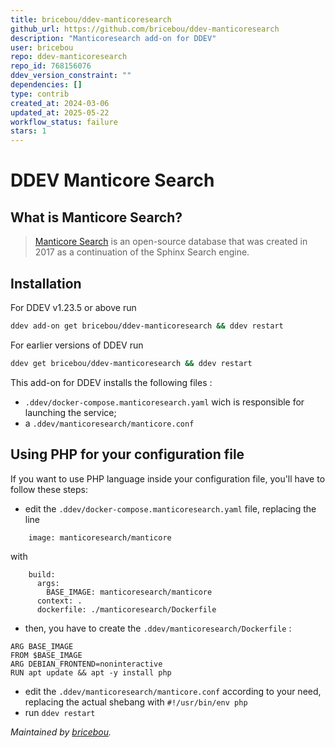 ```yaml
---
title: bricebou/ddev-manticoresearch
github_url: https://github.com/bricebou/ddev-manticoresearch
description: "Manticoresearch add-on for DDEV"
user: bricebou
repo: ddev-manticoresearch
repo_id: 768156076
ddev_version_constraint: ""
dependencies: []
type: contrib
created_at: 2024-03-06
updated_at: 2025-05-22
workflow_status: failure
stars: 1
---
```


# DDEV Manticore Search

## What is Manticore Search?

> [Manticore Search](https://manticoresearch.com/) is an open-source database that was created in 2017 as a continuation of the Sphinx Search engine.

## Installation

For DDEV v1.23.5 or above run

```sh
ddev add-on get bricebou/ddev-manticoresearch && ddev restart
```

For earlier versions of DDEV run

```sh
ddev get bricebou/ddev-manticoresearch && ddev restart
```

This add-on for DDEV installs the following files :
- `.ddev/docker-compose.manticoresearch.yaml` wich is responsible for launching the service;
- a `.ddev/manticoresearch/manticore.conf`

## Using PHP for your configuration file

If you want to use PHP language inside your configuration file, you'll have to follow these steps:
- edit the `.ddev/docker-compose.manticoresearch.yaml` file, replacing the line
```
    image: manticoresearch/manticore
```
with
```
    build:
      args:
        BASE_IMAGE: manticoresearch/manticore
      context: .
      dockerfile: ./manticoresearch/Dockerfile
```
- then, you have to create the `.ddev/manticoresearch/Dockerfile` :
```
ARG BASE_IMAGE
FROM $BASE_IMAGE
ARG DEBIAN_FRONTEND=noninteractive
RUN apt update && apt -y install php
```
- edit the `.ddev/manticoresearch/manticore.conf` according to your need, replacing the actual shebang with `#!/usr/bin/env php` 
- run `ddev restart`


_Maintained by [bricebou](https://github.com/bricebou/)._
